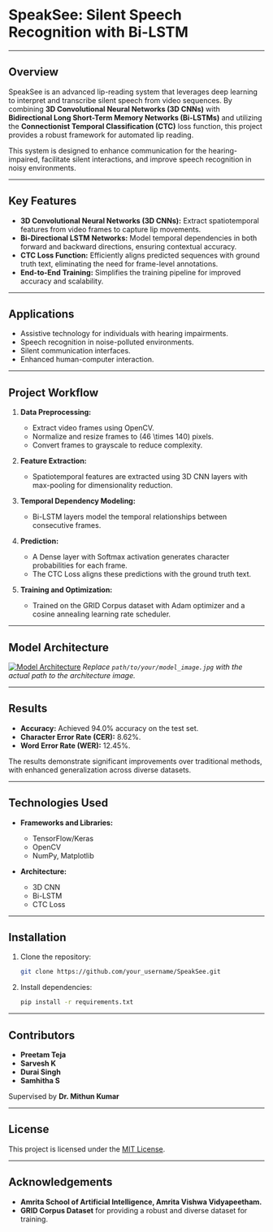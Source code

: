 # **SpeakSee: Silent Speech Recognition with Bi-LSTM**

---

## **Overview**
SpeakSee is an advanced lip-reading system that leverages deep learning to interpret and transcribe silent speech from video sequences. By combining **3D Convolutional Neural Networks (3D CNNs)** with **Bidirectional Long Short-Term Memory Networks (Bi-LSTMs)** and utilizing the **Connectionist Temporal Classification (CTC)** loss function, this project provides a robust framework for automated lip reading.

This system is designed to enhance communication for the hearing-impaired, facilitate silent interactions, and improve speech recognition in noisy environments.

---

## **Key Features**
- **3D Convolutional Neural Networks (3D CNNs):** Extract spatiotemporal features from video frames to capture lip movements.
- **Bi-Directional LSTM Networks:** Model temporal dependencies in both forward and backward directions, ensuring contextual accuracy.
- **CTC Loss Function:** Efficiently aligns predicted sequences with ground truth text, eliminating the need for frame-level annotations.
- **End-to-End Training:** Simplifies the training pipeline for improved accuracy and scalability.

---

## **Applications**
- Assistive technology for individuals with hearing impairments.
- Speech recognition in noise-polluted environments.
- Silent communication interfaces.
- Enhanced human-computer interaction.

---

## **Project Workflow**
1. **Data Preprocessing:**
   - Extract video frames using OpenCV.
   - Normalize and resize frames to \(46 \times 140\) pixels.
   - Convert frames to grayscale to reduce complexity.

2. **Feature Extraction:**
   - Spatiotemporal features are extracted using 3D CNN layers with max-pooling for dimensionality reduction.

3. **Temporal Dependency Modeling:**
   - Bi-LSTM layers model the temporal relationships between consecutive frames.

4. **Prediction:**
   - A Dense layer with Softmax activation generates character probabilities for each frame.
   - The CTC Loss aligns these predictions with the ground truth text.

5. **Training and Optimization:**
   - Trained on the GRID Corpus dataset with Adam optimizer and a cosine annealing learning rate scheduler.

---

## **Model Architecture**
[![Model Architecture](path/to/your/model_image.jpg)](path/to/your/model_image.jpg)
*Replace `path/to/your/model_image.jpg` with the actual path to the architecture image.*

---

## **Results**
- **Accuracy:** Achieved 94.0% accuracy on the test set.
- **Character Error Rate (CER):** 8.62%.
- **Word Error Rate (WER):** 12.45%.

The results demonstrate significant improvements over traditional methods, with enhanced generalization across diverse datasets.

---

## **Technologies Used**
- **Frameworks and Libraries:**
  - TensorFlow/Keras
  - OpenCV
  - NumPy, Matplotlib

- **Architecture:**
  - 3D CNN
  - Bi-LSTM
  - CTC Loss

---


## **Installation**
1. Clone the repository:
   ```bash
   git clone https://github.com/your_username/SpeakSee.git
   ```

3. Install dependencies:
   ```bash
   pip install -r requirements.txt
   ```

---

## **Contributors**
- **Preetam Teja**  
- **Sarvesh K**  
- **Durai Singh**
- **Samhitha S**

Supervised by **Dr. Mithun Kumar**

---

## **License**
This project is licensed under the [MIT License](LICENSE).

---

## **Acknowledgements**
- **Amrita School of Artificial Intelligence, Amrita Vishwa Vidyapeetham.**
- **GRID Corpus Dataset** for providing a robust and diverse dataset for training.
